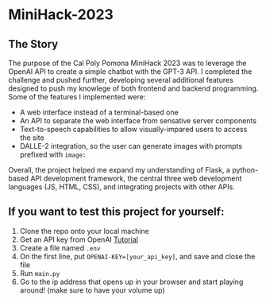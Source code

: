 # MiniHack-2023

## The Story
The purpose of the Cal Poly Pomona MiniHack 2023 was to leverage the OpenAI API to create a simple chatbot with the GPT-3 API. I completed the challenge and pushed further, developing several additional features designed to push my knowlege of both frontend and backend programming. Some of the features I implemented were:
- A web interface instead of a terminal-based one
- An API to separate the web interface from sensative server components
- Text-to-speech capabilities to allow visually-impared users to access the site
- DALLE-2 integration, so the user can generate images with prompts prefixed with ``image:``

Overall, the project helped me expand my understanding of Flask, a python-based API development framework, the central three web development languages (JS, HTML, CSS), and integrating projects with other APIs.

## If you want to test this project for yourself:
1) Clone the repo onto your local machine
2) Get an API key from OpenAI [Tutorial](https://www.maisieai.com/help/how-to-get-an-openai-api-key-for-chatgpt)
3) Create a file named ``.env``
4) On the first line, put ``OPENAI-KEY=[your_api_key]``, and save and close the file 
5) Run ``main.py``
6) Go to the ip address that opens up in your browser and start playing around! (make sure to have your volume up)
